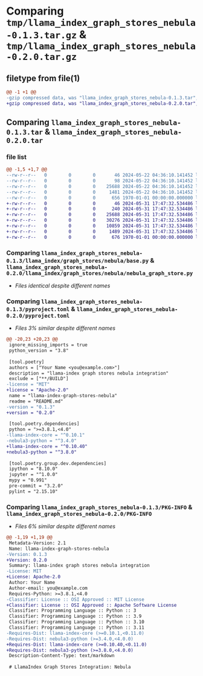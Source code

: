 # Comparing `tmp/llama_index_graph_stores_nebula-0.1.3.tar.gz` & `tmp/llama_index_graph_stores_nebula-0.2.0.tar.gz`

## filetype from file(1)

```diff
@@ -1 +1 @@
-gzip compressed data, was "llama_index_graph_stores_nebula-0.1.3.tar", max compression
+gzip compressed data, was "llama_index_graph_stores_nebula-0.2.0.tar", max compression
```

## Comparing `llama_index_graph_stores_nebula-0.1.3.tar` & `llama_index_graph_stores_nebula-0.2.0.tar`

### file list

```diff
@@ -1,5 +1,7 @@
--rw-r--r--   0        0        0       46 2024-05-22 04:36:10.141452 llama_index_graph_stores_nebula-0.1.3/README.md
--rw-r--r--   0        0        0       98 2024-05-22 04:36:10.141452 llama_index_graph_stores_nebula-0.1.3/llama_index/graph_stores/nebula/__init__.py
--rw-r--r--   0        0        0    25688 2024-05-22 04:36:10.141452 llama_index_graph_stores_nebula-0.1.3/llama_index/graph_stores/nebula/base.py
--rw-r--r--   0        0        0     1481 2024-05-22 04:36:10.141452 llama_index_graph_stores_nebula-0.1.3/pyproject.toml
--rw-r--r--   0        0        0      656 1970-01-01 00:00:00.000000 llama_index_graph_stores_nebula-0.1.3/PKG-INFO
+-rw-r--r--   0        0        0       46 2024-05-31 17:47:32.534486 llama_index_graph_stores_nebula-0.2.0/README.md
+-rw-r--r--   0        0        0      240 2024-05-31 17:47:32.534486 llama_index_graph_stores_nebula-0.2.0/llama_index/graph_stores/nebula/__init__.py
+-rw-r--r--   0        0        0    25688 2024-05-31 17:47:32.534486 llama_index_graph_stores_nebula-0.2.0/llama_index/graph_stores/nebula/nebula_graph_store.py
+-rw-r--r--   0        0        0    30276 2024-05-31 17:47:32.534486 llama_index_graph_stores_nebula-0.2.0/llama_index/graph_stores/nebula/nebula_property_graph.py
+-rw-r--r--   0        0        0    10859 2024-05-31 17:47:32.534486 llama_index_graph_stores_nebula-0.2.0/llama_index/graph_stores/nebula/utils.py
+-rw-r--r--   0        0        0     1489 2024-05-31 17:47:32.534486 llama_index_graph_stores_nebula-0.2.0/pyproject.toml
+-rw-r--r--   0        0        0      676 1970-01-01 00:00:00.000000 llama_index_graph_stores_nebula-0.2.0/PKG-INFO
```

### Comparing `llama_index_graph_stores_nebula-0.1.3/llama_index/graph_stores/nebula/base.py` & `llama_index_graph_stores_nebula-0.2.0/llama_index/graph_stores/nebula/nebula_graph_store.py`

 * *Files identical despite different names*

### Comparing `llama_index_graph_stores_nebula-0.1.3/pyproject.toml` & `llama_index_graph_stores_nebula-0.2.0/pyproject.toml`

 * *Files 3% similar despite different names*

```diff
@@ -20,23 +20,23 @@
 ignore_missing_imports = true
 python_version = "3.8"
 
 [tool.poetry]
 authors = ["Your Name <you@example.com>"]
 description = "llama-index graph stores nebula integration"
 exclude = ["**/BUILD"]
-license = "MIT"
+license = "Apache-2.0"
 name = "llama-index-graph-stores-nebula"
 readme = "README.md"
-version = "0.1.3"
+version = "0.2.0"
 
 [tool.poetry.dependencies]
 python = ">=3.8.1,<4.0"
-llama-index-core = "^0.10.1"
-nebula3-python = "^3.4.0"
+llama-index-core = "^0.10.40"
+nebula3-python = "^3.8.0"
 
 [tool.poetry.group.dev.dependencies]
 ipython = "8.10.0"
 jupyter = "^1.0.0"
 mypy = "0.991"
 pre-commit = "3.2.0"
 pylint = "2.15.10"
```

### Comparing `llama_index_graph_stores_nebula-0.1.3/PKG-INFO` & `llama_index_graph_stores_nebula-0.2.0/PKG-INFO`

 * *Files 6% similar despite different names*

```diff
@@ -1,19 +1,19 @@
 Metadata-Version: 2.1
 Name: llama-index-graph-stores-nebula
-Version: 0.1.3
+Version: 0.2.0
 Summary: llama-index graph stores nebula integration
-License: MIT
+License: Apache-2.0
 Author: Your Name
 Author-email: you@example.com
 Requires-Python: >=3.8.1,<4.0
-Classifier: License :: OSI Approved :: MIT License
+Classifier: License :: OSI Approved :: Apache Software License
 Classifier: Programming Language :: Python :: 3
 Classifier: Programming Language :: Python :: 3.9
 Classifier: Programming Language :: Python :: 3.10
 Classifier: Programming Language :: Python :: 3.11
-Requires-Dist: llama-index-core (>=0.10.1,<0.11.0)
-Requires-Dist: nebula3-python (>=3.4.0,<4.0.0)
+Requires-Dist: llama-index-core (>=0.10.40,<0.11.0)
+Requires-Dist: nebula3-python (>=3.8.0,<4.0.0)
 Description-Content-Type: text/markdown
 
 # LlamaIndex Graph Stores Integration: Nebula
```

